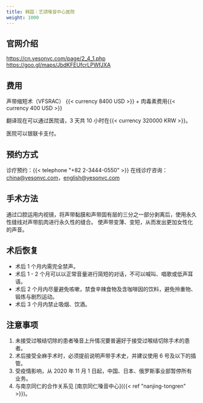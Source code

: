 ```yaml
---
title: 韩国｜艺颂嗓音中心医院
weight: 1000
---
```


## 官网介绍

<https://cn.yesonvc.com/page/2_4_1.php>
<https://goo.gl/maps/JbdKFEUfcrLPWfJXA>

## 费用

声带缩短术（VFSRAC） {{< currency 8400 USD >}} + 肉毒素费用{{< currency 400 USD >}}

翻译现在可以通过医院请，3 天共 10 小时在{{< currency 320000 KRW >}}。

医院可以银联卡支付。

## 预约方式

诊疗预约：{{< telephone "+82 2-3444-0550" >}}
在线诊疗咨询：<china@yesonvc.com>，<english@yesonvc.com>

## 手术方法

通过口腔运用内视镜，将声带黏膜和声带固有层的三分之一部分剥离后，使用永久性缝线对声带肌肉进行永久性的缝合。
使声带变薄、变短，从而发出更加女性化的声音。

## 术后恢复

- 术后 1 个月内需完全禁声。
- 术后 1 - 2 个月可以以正常音量进行简短的对话，不可以喊叫、唱歌或低声耳语。
- 术后 2 个月内尽量避免咳嗽，禁食辛辣食物及含咖啡因的饮料，避免拎重物、锻炼与剧烈运动。
- 术后 3 个月内禁止吸烟、饮酒。

## 注意事项

1. 未接受过喉结切除的患者嗓音上升情况要普遍好于接受过喉结切除手术的患者。
1. 术后接受全麻手术时，必须提前说明声带手术史，并建议使用 6 号及以下的插管。
1. 受疫情影响，从 2020 年 11 月 1 日起，中国、日本、俄罗斯事业部暂停所有业务。
1. 与南京同仁的合作关系见 [南京同仁嗓音中心]({{< ref "nanjing-tongren" >}})。
